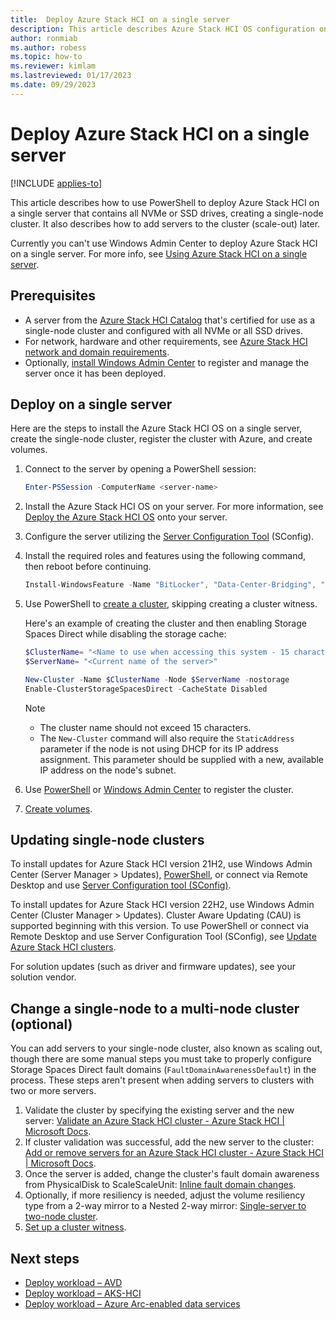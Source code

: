 ```yaml
---
title:  Deploy Azure Stack HCI on a single server
description: This article describes Azure Stack HCI OS configuration on a single server
author: ronmiab
ms.author: robess
ms.topic: how-to
ms.reviewer: kimlam
ms.lastreviewed: 01/17/2023
ms.date: 09/29/2023
---
```


# Deploy Azure Stack HCI on a single server

[!INCLUDE [applies-to](../../includes/hci-applies-to-22h2-21h2.md)]

This article describes how to use PowerShell to deploy Azure Stack HCI on a single server that contains all NVMe or SSD drives, creating a single-node cluster. It also describes how to add servers to the cluster (scale-out) later.

Currently you can't use Windows Admin Center to deploy Azure Stack HCI on a single server. For more info, see [Using Azure Stack HCI on a single server](../concepts/single-server-clusters.md).

## Prerequisites

- A server from the [Azure Stack HCI Catalog](https://hcicatalog.azurewebsites.net/#/catalog) that's certified for use as a single-node cluster and configured with all NVMe or all SSD drives.
- For network, hardware and other requirements, see [Azure Stack HCI network and domain requirements](../deploy/operating-system.md#determine-hardware-and-network-requirements).
- Optionally, [install Windows Admin Center](/windows-server/manage/windows-admin-center/deploy/install) to register and manage the server once it has been deployed.

## Deploy on a single server

Here are the steps to install the Azure Stack HCI OS on a single server, create the single-node cluster, register the cluster with Azure, and create volumes.

1. Connect to the server by opening a PowerShell session:

    ```powershell
    Enter-PSSession -ComputerName <server-name>
    ```

1. Install the Azure Stack HCI OS on your server. For more information, see [Deploy the Azure Stack HCI OS](../deploy/operating-system.md#manual-deployment) onto your server.
1. Configure the server utilizing the [Server Configuration Tool](/windows-server/administration/server-core/server-core-sconfig) (SConfig).
1. Install the required roles and features using the following command, then reboot before continuing.

   ```powershell
   Install-WindowsFeature -Name "BitLocker", "Data-Center-Bridging", "Failover-Clustering", "FS-FileServer", "FS-Data-Deduplication", "Hyper-V", "Hyper-V-PowerShell", "RSAT-AD-Powershell", "RSAT-Clustering-PowerShell", "NetworkATC", "Storage-Replica", "NetworkHUD" -IncludeAllSubFeature -IncludeManagementTools
   ```

1. Use PowerShell to [create a cluster](../deploy/create-cluster-powershell.md), skipping creating a cluster witness.

   Here's an example of creating the cluster and then enabling Storage Spaces Direct while disabling the storage cache:

   ```powershell
   $ClusterName= "<Name to use when accessing this system - 15 characters or less>"
   $ServerName= "<Current name of the server>"
   ```

   ```powershell
   New-Cluster -Name $ClusterName -Node $ServerName -nostorage
   Enable-ClusterStorageSpacesDirect -CacheState Disabled
   ```

   > [!NOTE]
   > - The cluster name should not exceed 15 characters.
   > - The `New-Cluster` command will also require the `StaticAddress` parameter if the node is not using DHCP for its IP address assignment.  This parameter should be supplied with a new, available IP address on the node's subnet.

1. Use [PowerShell](../deploy/register-with-azure.md?tab=power-shell#register-a-cluster) or [Windows Admin Center](../deploy/register-with-azure.md?tab=windows-admin-center#register-a-cluster) to register the cluster.
1. [Create volumes](../manage/create-volumes.md).

## Updating single-node clusters

To install updates for Azure Stack HCI version 21H2, use Windows Admin Center (Server Manager > Updates), [PowerShell](../manage/update-cluster.md#update-a-cluster-using-powershell), or connect via Remote Desktop and use [Server Configuration tool (SConfig)](../manage/update-cluster.md#perform-a-manual-feature-update-of-a-failover-cluster-using-sconfig).

To install updates for Azure Stack HCI version 22H2, use Windows Admin Center (Cluster Manager > Updates). Cluster Aware Updating (CAU) is supported beginning with this version. To use PowerShell or connect via Remote Desktop and use Server Configuration Tool (SConfig), see [Update Azure Stack HCI clusters](../manage/update-cluster.md).

For solution updates (such as driver and firmware updates), see your solution vendor.

## Change a single-node to a multi-node cluster (optional)

You can add servers to your single-node cluster, also known as scaling out, though there are some manual steps you must take to properly configure Storage Spaces Direct fault domains (`FaultDomainAwarenessDefault`) in the process. These steps aren't present when adding servers to clusters with two or more servers.

1. Validate the cluster by specifying the existing server and the new server: [Validate an Azure Stack HCI cluster - Azure Stack HCI | Microsoft Docs](../deploy/validate.md).
2. If cluster validation was successful, add the new server to the cluster: [Add or remove servers for an Azure Stack HCI cluster - Azure Stack HCI | Microsoft Docs](../manage/add-cluster.md).
3. Once the server is added, change the cluster's fault domain awareness from PhysicalDisk to ScaleScaleUnit: [Inline fault domain changes](../manage/single-node-scale-out.md#inline-fault-domain-changes).
4. Optionally, if more resiliency is needed, adjust the volume resiliency type from a 2-way mirror to a Nested 2-way mirror: [Single-server to two-node cluster](../manage/single-node-scale-out.md#single-server-to-two-node-cluster).
5. [Set up a cluster witness](../manage/witness.md).

## Next steps

- [Deploy workload – AVD](../deploy/virtual-desktop-infrastructure.md)
- [Deploy workload – AKS-HCI](/azure-stack/aks-hci/overview)
- [Deploy workload – Azure Arc-enabled data services](/azure/azure-arc/data/overview)
